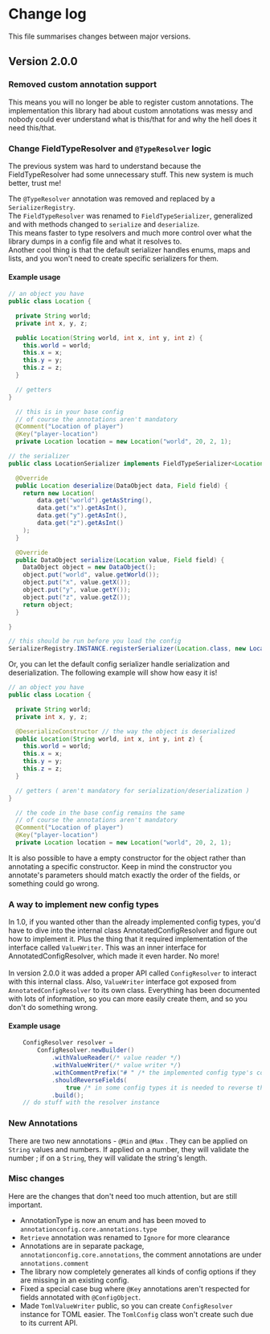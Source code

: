 # Change log

This file summarises changes between major versions.

## Version 2.0.0

### Removed custom annotation support

This means you will no longer be able to register custom annotations. The implementation this
library had about custom annotations was messy and nobody could ever understand what is this/that
for and why the hell does it need this/that.

### Change FieldTypeResolver and `@TypeResolver` logic

The previous system was hard to understand because the FieldTypeResolver had some unnecessary stuff.
This new system is much better, trust me!

The `@TypeResolver` annotation was removed and replaced by a `SerializerRegistry`.
<br>
The `FieldTypeResolver` was renamed to `FieldTypeSerializer`, generalized and with methods changed
to `serialize` and `deserialize`.
<br>
This means faster to type resolvers and much more control over what the library dumps in a config
file and what it resolves to.
<br>
Another cool thing is that the default serializer handles enums, maps and lists, and you won't need
to create specific serializers for them.

#### Example usage

```java
// an object you have
public class Location {

  private String world;
  private int x, y, z;

  public Location(String world, int x, int y, int z) {
    this.world = world;
    this.x = x;
    this.y = y;
    this.z = z;
  }

  // getters
}

  // this is in your base config
  // of course the annotations aren't mandatory
  @Comment("Location of player")
  @Key("player-location")
  private Location location = new Location("world", 20, 2, 1);

// the serializer
public class LocationSerializer implements FieldTypeSerializer<Location> {

  @Override
  public Location deserialize(DataObject data, Field field) {
    return new Location(
        data.get("world").getAsString(),
        data.get("x").getAsInt(),
        data.get("y").getAsInt(),
        data.get("z").getAsInt()
    );
  }

  @Override
  public DataObject serialize(Location value, Field field) {
    DataObject object = new DataObject();
    object.put("world", value.getWorld());
    object.put("x", value.getX());
    object.put("y", value.getY());
    object.put("z", value.getZ());
    return object;
  }

}

// this should be run before you load the config
SerializerRegistry.INSTANCE.registerSerializer(Location.class, new LocationSerializer());
```

Or, you can let the default config serializer handle serialization and deserialization. The
following example will show how easy it is!

```java
// an object you have
public class Location {

  private String world;
  private int x, y, z;

  @DeserializeConstructor // the way the object is deserialized
  public Location(String world, int x, int y, int z) {
    this.world = world;
    this.x = x;
    this.y = y;
    this.z = z;
  }

  // getters ( aren't mandatory for serialization/deserialization ) 
}

  // the code in the base config remains the same
  // of course the annotations aren't mandatory
  @Comment("Location of player")
  @Key("player-location")
  private Location location = new Location("world", 20, 2, 1);
```

It is also possible to have a empty constructor for the object rather than annotating a specific
constructor. Keep in mind the constructor you annotate's parameters should match exactly the order
of the fields, or something could go wrong.

### A way to implement new config types

In 1.0, if you wanted other than the already implemented config types, you'd have to dive into the
internal class AnnotatedConfigResolver and figure out how to implement it. Plus the thing that it
required implementation of the interface called `ValueWriter`. This was an inner interface for
AnnotatedConfigResolver, which made it even harder. No more!
<br><br>In version 2.0.0 it was added a proper API called `ConfigResolver` to interact with this
internal class. Also, `ValueWriter` interface got exposed from `AnnotatedConfigResolver` to its own
class. Everything has been documented with lots of information, so you can more easily create them,
and so you don't do something wrong.

#### Example usage

```java
    ConfigResolver resolver =
        ConfigResolver.newBuilder()
            .withValueReader(/* value reader */)
            .withValueWriter(/* value writer */)
            .withCommentPrefix("# " /* the implemented config type's comment prefix */)
            .shouldReverseFields(
                true /* in some config types it is needed to reverse the fields so everything is in order with the config object we're reading from */)
            .build();
    // do stuff with the resolver instance
```

### New Annotations

There are two new annotations - `@Min` and `@Max` . They can be applied on `String` values and
numbers. If applied on a number, they will validate the number ; if on a `String`, they will
validate the string's length.

### Misc changes

Here are the changes that don't need too much attention, but are still important.

- AnnotationType is now an enum and has been moved to `annotationconfig.core.annotations.type`
- `Retrieve` annotation was renamed to `Ignore` for more clearance
- Annotations are in separate package, `annotationconfig.core.annotations`, the comment annotations
  are under `annotations.comment`
- The library now completely generates all kinds of config options if they are missing in an
  existing config.
- Fixed a special case bug where `@Key` annotations aren't respected for fields annotated
  with `@ConfigObject`.
- Made `TomlValueWriter` public, so you can create `ConfigResolver` instance for TOML easier.
  The `TomlConfig` class won't create such due to its current API.